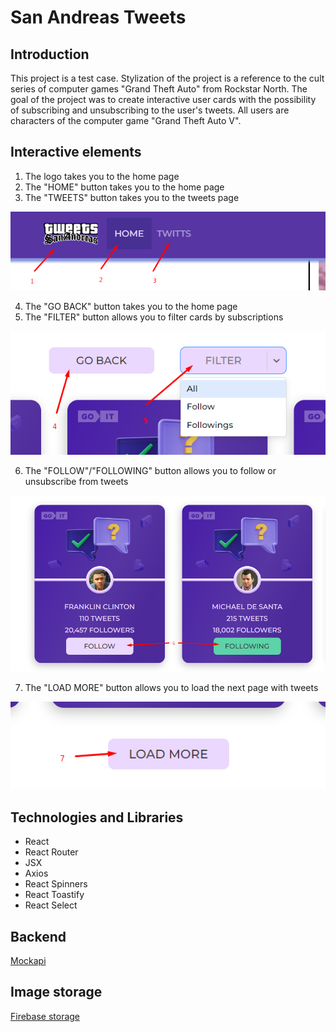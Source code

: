 # San Andreas Tweets
## Introduction
This project is a test case. Stylization of the project is a reference to the cult series of computer games "Grand Theft Auto" from Rockstar North. The goal of the project was to create interactive user cards with the possibility of subscribing and unsubscribing to the user's tweets. All users are characters of the computer game "Grand Theft Auto V".

## Interactive elements
1. The logo takes you to the home page
2. The "HOME" button takes you to the home page
3. The "TWEETS" button takes you to the tweets page

![](./assets/screenshot1.jpg)

4. The "GO BACK" button takes you to the home page
5. The "FILTER" button allows you to filter cards by subscriptions

![](./assets/screenshot2.jpg)

6. The "FOLLOW"/"FOLLOWING" button allows you to follow or unsubscribe from tweets

![](./assets/screenshot3.jpg)

7. The "LOAD MORE" button allows you to load the next page with tweets

![](./assets/screenshot4.jpg)

## Technologies and Libraries
* React
* React Router
* JSX
* Axios
* React Spinners
* React Toastify
* React Select

## Backend
[Mockapi](https://mockapi.io/)

## Image storage
[Firebase storage](https://firebase.google.com/)
